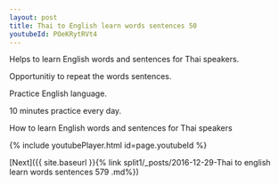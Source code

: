 ```yaml
---
layout: post
title: Thai to English learn words sentences 50 
youtubeId: POeKRytRVt4
---
```

 
 
Helps to learn English words and sentences for Thai speakers.

Opportunitiy to repeat the words sentences. 

Practice English language. 
 
10 minutes practice every day. 
 
How to learn English words and sentences for Thai speakers 
 
{% include youtubePlayer.html id=page.youtubeId %}
 
 
[Next]({{ site.baseurl }}{% link  split1/_posts/2016-12-29-Thai to english learn words sentences 579 .md%})
 
